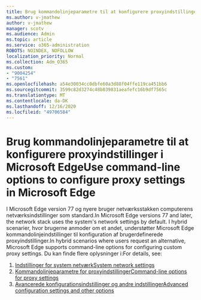 ```yaml
---
title: Brug kommandolinjeparametre til at konfigurere proxyindstillinger i Microsoft Edge
ms.author: v-jmathew
author: v-jmathew
manager: scotv
ms.audience: Admin
ms.topic: article
ms.service: o365-administration
ROBOTS: NOINDEX, NOFOLLOW
localization_priority: Normal
ms.collection: Adm_O365
ms.custom:
- "9004254"
- "7561"
ms.openlocfilehash: a54e30034cc0dbfe60a3d88f04ffe119ca451bb6
ms.sourcegitcommit: 3599c82d3274c48b039831aeafefc16b9df7565c
ms.translationtype: MT
ms.contentlocale: da-DK
ms.lasthandoff: 12/16/2020
ms.locfileid: "49706584"
---
```

# <a name="use-command-line-options-to-configure-proxy-settings-in-microsoft-edge"></a><span data-ttu-id="95128-102">Brug kommandolinjeparametre til at konfigurere proxyindstillinger i Microsoft Edge</span><span class="sxs-lookup"><span data-stu-id="95128-102">Use command-line options to configure proxy settings in Microsoft Edge</span></span>

<span data-ttu-id="95128-103">I Microsoft Edge version 77 og nyere bruger netværksstakken computerens netværksindstillinger som standard.</span><span class="sxs-lookup"><span data-stu-id="95128-103">In Microsoft Edge versions 77 and later, the network stack uses the system's network settings by default.</span></span> <span data-ttu-id="95128-104">I hybrid scenarier, hvor brugerne anmoder om et andet, understøtter Microsoft Edge kommandolinjeindstillinger til konfiguration af brugerdefinerede proxyindstillinger.</span><span class="sxs-lookup"><span data-stu-id="95128-104">In hybrid scenarios where users request an alternative, Microsoft Edge supports command-line options for configuring custom proxy settings.</span></span> <span data-ttu-id="95128-105">Du kan finde flere oplysninger i:</span><span class="sxs-lookup"><span data-stu-id="95128-105">For details, see:</span></span>

1. [<span data-ttu-id="95128-106">Indstillinger for system netværk</span><span class="sxs-lookup"><span data-stu-id="95128-106">System network settings</span></span>](https://go.microsoft.com/fwlink/?linkid=2133962)
2. [<span data-ttu-id="95128-107">Kommandolinjeparametre for proxyindstillinger</span><span class="sxs-lookup"><span data-stu-id="95128-107">Command-line options for proxy settings</span></span>](https://go.microsoft.com/fwlink/?linkid=2134292)
3. [<span data-ttu-id="95128-108">Avancerede konfigurationsindstillinger og andre indstillinger</span><span class="sxs-lookup"><span data-stu-id="95128-108">Advanced configuration settings and other options</span></span>](https://go.microsoft.com/fwlink/?linkid=2134293)
